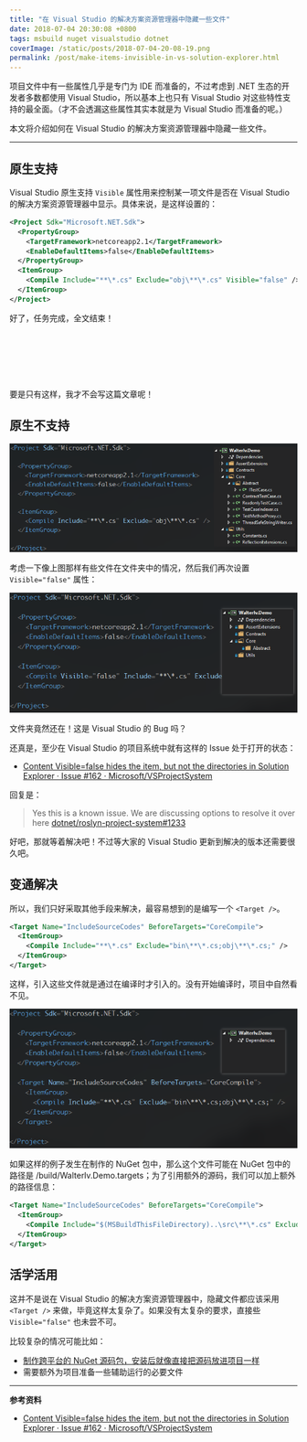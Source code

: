 ```yaml
---
title: "在 Visual Studio 的解决方案资源管理器中隐藏一些文件"
date: 2018-07-04 20:30:08 +0800
tags: msbuild nuget visualstudio dotnet
coverImage: /static/posts/2018-07-04-20-08-19.png
permalink: /post/make-items-invisible-in-vs-solution-explorer.html
---
```


项目文件中有一些属性几乎是专门为 IDE 而准备的，不过考虑到 .NET 生态的开发者多数都使用 Visual Studio，所以基本上也只有 Visual Studio 对这些特性支持的最全面。（才不会透漏这些属性其实本就是为 Visual Studio 而准备的呢。）

本文将介绍如何在 Visual Studio 的解决方案资源管理器中隐藏一些文件。

---

<div id="toc"></div>

## 原生支持

Visual Studio 原生支持 `Visible` 属性用来控制某一项文件是否在 Visual Studio 的解决方案资源管理器中显示。具体来说，是这样设置的：

```xml
<Project Sdk="Microsoft.NET.Sdk">
  <PropertyGroup>
    <TargetFramework>netcoreapp2.1</TargetFramework>
    <EnableDefaultItems>false</EnableDefaultItems>
  </PropertyGroup>
  <ItemGroup>
    <Compile Include="**\*.cs" Exclude="obj\**\*.cs" Visible="false" />
  </ItemGroup>
</Project>
```

好了，任务完成，全文结束！

<br>
<br>
<br>
<br>
<br>

要是只有这样，我才不会写这篇文章呢！

## 原生不支持

![存在文件夹的情况](/static/posts/2018-07-04-20-08-19.png)

考虑一下像上图那样有些文件在文件夹中的情况，然后我们再次设置 `Visible="false"` 属性：

![文件夹竟然还在](/static/posts/2018-07-04-20-16-46.png)

文件夹竟然还在！这是 Visual Studio 的 Bug 吗？

还真是，至少在 Visual Studio 的项目系统中就有这样的 Issue 处于打开的状态：

- [Content Visible=false hides the item, but not the directories in Solution Explorer · Issue #162 · Microsoft/VSProjectSystem](https://github.com/Microsoft/VSProjectSystem/issues/162)

回复是：

> Yes this is a known issue. We are discussing options to resolve it over here [dotnet/roslyn-project-system#1233](https://github.com/dotnet/project-system/issues/1233)

好吧，那就等着解决吧！不过等大家的 Visual Studio 更新到解决的版本还需要很久吧。

## 变通解决

所以，我们只好采取其他手段来解决，最容易想到的是编写一个 `<Target />`。

```xml
<Target Name="IncludeSourceCodes" BeforeTargets="CoreCompile">
  <ItemGroup>
    <Compile Include="**\*.cs" Exclude="bin\**\*.cs;obj\**\*.cs;" />
  </ItemGroup>
</Target>
```

这样，引入这些文件就是通过在编译时才引入的。没有开始编译时，项目中自然看不见。

![完全看不见了](/static/posts/2018-07-04-20-29-52.png)

如果这样的例子发生在制作的 NuGet 包中，那么这个文件可能在 NuGet 包中的路径是 /build/Walterlv.Demo.targets；为了引用额外的源码，我们可以加上额外的路径信息：

```xml
<Target Name="IncludeSourceCodes" BeforeTargets="CoreCompile">
  <ItemGroup>
    <Compile Include="$(MSBuildThisFileDirectory)..\src\**\*.cs" Exclude="$(MSBuildThisFileDirectory)..\src\bin\**\*.cs;$(MSBuildThisFileDirectory)..\src\obj\**\*.cs;" />
  </ItemGroup>
</Target>
```

## 活学活用

这并不是说在 Visual Studio 的解决方案资源管理器中，隐藏文件都应该采用 `<Target />` 来做，毕竟这样太复杂了。如果没有太复杂的要求，直接些 `Visible="false"` 也未尝不可。

比较复杂的情况可能比如：

- [制作跨平台的 NuGet 源码包，安装后就像直接把源码放进项目一样](/post/the-simplest-way-to-pack-a-source-code-nuget-package)
- 需要额外为项目准备一些辅助运行的必要文件

---

**参考资料**

- [Content Visible=false hides the item, but not the directories in Solution Explorer · Issue #162 · Microsoft/VSProjectSystem](https://github.com/Microsoft/VSProjectSystem/issues/162)


